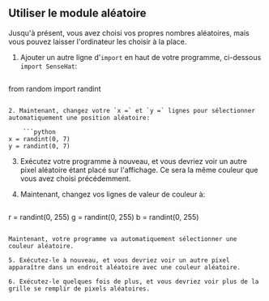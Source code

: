 ## Utiliser le module aléatoire

Jusqu'à présent, vous avez choisi vos propres nombres aléatoires, mais vous pouvez laisser l'ordinateur les choisir à la place.

1. Ajouter un autre ligne d'`import` en haut de votre programme, ci-dessous `import SenseHat`:
    
    ```python
from random import randint
```

2. Maintenant, changez votre `x =` et `y =` lignes pour sélectionner automatiquement une position aléatoire:
    
    ```python
x = randint(0, 7)
y = randint(0, 7)
```

3. Exécutez votre programme à nouveau, et vous devriez voir un autre pixel aléatoire étant placé sur l'affichage. Ce sera la même couleur que vous avez choisi précédemment.

4. Maintenant, changez vos lignes de valeur de couleur à:
    
    ```python
r = randint(0, 255)
g = randint(0, 255)
b = randint(0, 255)
```

Maintenant, votre programme va automatiquement sélectionner une couleur aléatoire.

5. Exécutez-le à nouveau, et vous devriez voir un autre pixel apparaître dans un endroit aléatoire avec une couleur aléatoire.

6. Exécutez-le quelques fois de plus, et vous devriez voir plus de la grille se remplir de pixels aléatoires.